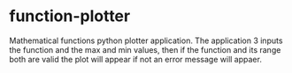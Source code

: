 # function-plotter
Mathematical functions python plotter application. The application 3 inputs the function and the max and min values, then if the function and its range both are valid the plot will appear if not an error message will appaer.
